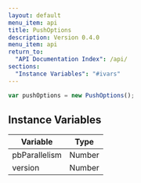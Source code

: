 ```yaml
---
layout: default
menu_item: api
title: PushOptions
description: Version 0.4.0
menu_item: api
return_to:
  "API Documentation Index": /api/
sections:
  "Instance Variables": "#ivars"
---
```


```js
var pushOptions = new PushOptions();
```

## <a name="ivars"></a>Instance Variables

| Variable | Type |
| --- | --- |
| <a name="pbParallelism"></a>pbParallelism | Number |
| <a name="version"></a>version | Number |

